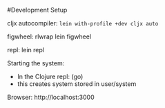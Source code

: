 #Development Setup

cljx autocompiler:
`lein with-profile +dev cljx auto`

figwheel:
rlwrap lein figwheel

repl:
lein repl 

Starting the system:
 - In the Clojure repl: (go)
 - this creates system stored in user/system 
 
Browser: http://localhost:3000 
